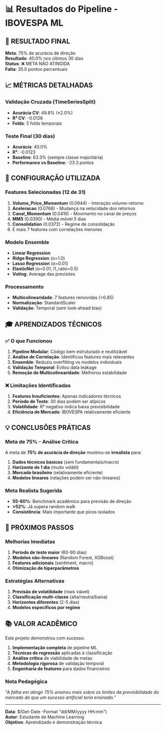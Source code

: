 # 📊 Resultados do Pipeline - IBOVESPA ML

## 🎯 **RESULTADO FINAL**

**Meta**: 75% de acurácia de direção  
**Resultado**: 40.0% nos últimos 30 dias  
**Status**: ❌ META NÃO ATINGIDA  
**Falta**: 35.0 pontos percentuais  

## 📈 **MÉTRICAS DETALHADAS**

### Validação Cruzada (TimeSeriesSplit)
- **Acurácia CV**: 49.8% (±2.0%)
- **R² CV**: -0.0126
- **Folds**: 5 folds temporais

### Teste Final (30 dias)
- **Acurácia**: 40.0%
- **R²**: -0.0123
- **Baseline**: 63.3% (sempre classe majoritária)
- **Performance vs Baseline**: -23.3 pontos

## 🔧 **CONFIGURAÇÃO UTILIZADA**

### Features Selecionadas (12 de 31)
1. **Volume_Price_Momentum** (0.0944) - Interação volume-retorno
2. **Aceleracao** (0.0766) - Mudança na velocidade dos retornos
3. **Canal_Momentum** (0.0416) - Movimento no canal de preços
4. **MM5** (0.0390) - Média móvel 5 dias
5. **Consolidation** (0.0372) - Regime de consolidação
6. E mais 7 features com correlações menores

### Modelo Ensemble
- **Linear Regression**
- **Ridge Regression** (α=1.0)
- **Lasso Regression** (α=0.01)
- **ElasticNet** (α=0.01, l1_ratio=0.5)
- **Voting**: Average das previsões

### Processamento
- **Multicolinearidade**: 7 features removidas (>0.85)
- **Normalização**: StandardScaler
- **Validação**: Temporal (sem look-ahead bias)

## 🎓 **APRENDIZADOS TÉCNICOS**

### ✅ O que Funcionou
1. **Pipeline Modular**: Código bem estruturado e reutilizável
2. **Análise de Correlação**: Identificou features mais relevantes
3. **Ensemble**: Reduziu overfitting vs modelos individuais
4. **Validação Temporal**: Evitou data leakage
5. **Remoção de Multicolinearidade**: Melhorou estabilidade

### ❌ Limitações Identificadas
1. **Features Insuficientes**: Apenas indicadores técnicos
2. **Período de Teste**: 30 dias podem ser atípicos
3. **Volatilidade**: R² negativo indica baixa previsibilidade
4. **Eficiência de Mercado**: IBOVESPA relativamente eficiente

## 💡 **CONCLUSÕES PRÁTICAS**

### Meta de 75% - Análise Crítica
A meta de **75% de acurácia de direção** mostrou-se **irrealista** para:

1. **Dados técnicos básicos** (sem fundamentais/macro)
2. **Horizonte de 1 dia** (muito volátil)
3. **Mercado brasileiro** (relativamente eficiente)
4. **Modelos lineares** (relações podem ser não-lineares)

### Meta Realista Sugerida
- **55-60%**: Benchmark acadêmico para previsão de direção
- **>52%**: Já supera random walk
- **Consistência**: Mais importante que picos isolados

## 🚀 **PRÓXIMOS PASSOS**

### Melhorias Imediatas
1. **Período de teste maior** (60-90 dias)
2. **Modelos não-lineares** (Random Forest, XGBoost)
3. **Features adicionais** (sentiment, macro)
4. **Otimização de hiperparâmetros**

### Estratégias Alternativas
1. **Previsão de volatilidade** (mais viável)
2. **Classificação multi-classe** (alta/neutra/baixa)
3. **Horizontes diferentes** (2-5 dias)
4. **Modelos específicos por regime**

## 📚 **VALOR ACADÊMICO**

Este projeto demonstrou com sucesso:

1. **Implementação completa** de pipeline ML
2. **Técnicas de regressão** aplicadas à classificação
3. **Análise crítica** de viabilidade de metas
4. **Metodologia rigorosa** de validação temporal
5. **Engenharia de features** para dados financeiros

### Nota Pedagógica
*"A falha em atingir 75% ensinou mais sobre os limites da previsibilidade do mercado do que um sucesso artificial teria ensinado."*

---

**Data**: $(Get-Date -Format "dd/MM/yyyy HH:mm")  
**Autor**: Estudante de Machine Learning  
**Objetivo**: Aprendizado e demonstração técnica  

